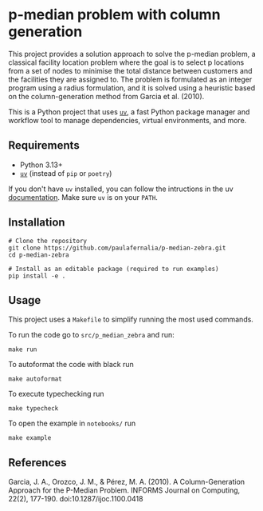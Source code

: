 # p-median problem with column generation

This project provides a solution approach to solve the p-median problem, a classical facility location problem where the goal is to select p locations from a set of nodes to minimise the total distance between customers and the facilities they are assigned to. The problem is formulated as an integer program using a radius formulation, and it is solved using a heuristic based on the column-generation method from Garcia et al. (2010). 

This is a Python project that uses [`uv`](https://github.com/astral-sh/uv), a fast Python package manager and workflow tool to manage dependencies, virtual environments, and more.

## Requirements

- Python 3.13+
- [`uv`](https://github.com/astral-sh/uv) (instead of `pip` or `poetry`)

If you don't have `uv` installed, you can follow the intructions in the uv [documentation](https://docs.astral.sh/uv/getting-started/installation/). Make sure `uv` is on your `PATH`. 

## Installation

```
# Clone the repository
git clone https://github.com/paulafernalia/p-median-zebra.git
cd p-median-zebra

# Install as an editable package (required to run examples)
pip install -e .
```

## Usage

This project uses a `Makefile` to simplify running the most used commands.

To run the code go to `src/p_median_zebra` and run:
```
make run
```

To autoformat the code with black run
```
make autoformat
```

To execute typechecking run
```
make typecheck
```

To open the example in `notebooks/` run
```
make example
```

## References
Garcia, J. A., Orozco, J. M., & Pérez, M. A. (2010). A Column-Generation Approach for the P-Median Problem. INFORMS Journal on Computing, 22(2), 177-190. doi:10.1287/ijoc.1100.0418